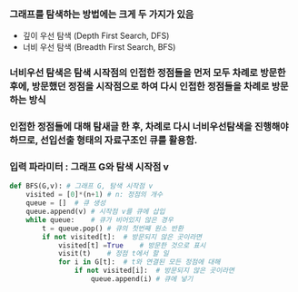 ### 그래프를 탐색하는 방법에는 크게 두 가지가 있음
* 깊이 우선 탐색 (Depth First Search, DFS)
* 너비 우선 탐색 (Breadth First Search, BFS)
### 너비우선 탐색은 탐색 시작점의 인접한 정점들을 먼저 모두 차례로 방문한 후에, 방문했던 정점을 시작점으로 하여 다시 인접한 정점들을 차례로 방문하는 방식
### 인접한 정점들에 대해 탐새글 한 후, 차례로 다시 너비우선탐색을 진행해야 하므로, 선입선출 형태의 자료구조인 큐를 활용함.
### 입력 파라미터 : 그래프 G와 탐색 시작점 v
```py
def BFS(G,v): # 그래프 G, 탐색 시작점 v
    visited = [0]*(n+1) # n: 정점의 개수
    queue = []  # 큐 생성
    queue.append(v) # 시작점 v를 큐에 삽입
    while queue:    # 큐가 비어있지 않은 경우
        t = queue.pop() # 큐의 첫번째 원소 반환
        if not visited[t]:  # 방문되지 않은 곳이라면
            visited[t] =True    # 방문한 것으로 표시
            visit(t)    # 정점 t에서 할 일
            for i in G[t]:  # t와 연결된 모든 정점에 대해
                if not visited[i]:  # 방문되지 않은 곳이라면
                    queue.append(i) # 큐에 넣기
```
